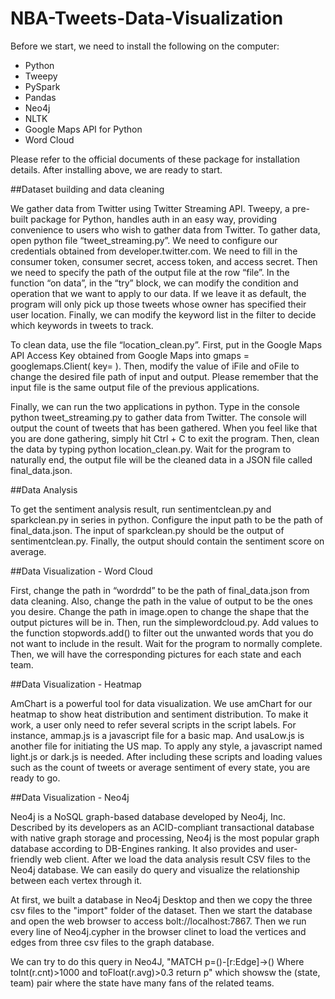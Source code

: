 # NBA-Tweets-Data-Visualization

Before we start, we need to install the following on the computer: 

- Python
- Tweepy 
- PySpark
- Pandas
- Neo4j
- NLTK
- Google Maps API for Python
- Word Cloud

Please refer to the official documents of these package for installation details. After installing above, we are ready to start. 

##Dataset building and data cleaning

We gather data from Twitter using Twitter Streaming API. Tweepy, a pre-built package for Python, handles auth in an easy way, providing convenience to users who wish to gather data from Twitter. To gather data, open python file “tweet_streaming.py”. We need to configure our credentials obtained from developer.twitter.com. We need to fill in the consumer token, consumer secret, access token, and access secret. Then we need to specify the path of the output file at the row “file”. In the function “on data”,  in the “try” block, we can modify the condition and operation that we want to apply to our data. If we leave it as default, the program will only pick up those tweets whose owner has specified their user location. Finally, we can modify the keyword list in the filter to decide which keywords in tweets to track. 

To clean data, use the file “location_clean.py”. First, put in the Google Maps API Access Key obtained from Google Maps into  gmaps = googlemaps.Client( key= ). Then, modify the value of iFile and oFile to change the desired file path of input and output. Please remember that the input file is the same output file of the previous applications. 

Finally, we can run the two applications in python. Type in the console python tweet_streaming.py to gather data from Twitter. The console will output the count of tweets that has been gathered. When you feel like that you are done gathering, simply hit Ctrl + C to exit the program. Then, clean the data by typing python location_clean.py. Wait for the program to naturally end, the output file will be the cleaned data in a JSON file called final_data.json. 

##Data Analysis

To get the sentiment analysis result, run sentimentclean.py and sparkclean.py in series in python. Configure the input path to be the path of final_data.json. The input of sparkclean.py should be the output of sentimentclean.py. Finally, the output should contain the sentiment score on average. 

##Data Visualization - Word Cloud

First, change the path in “wordrdd” to be the path of final_data.json from data cleaning. Also, change the path in the value of output to be the ones you desire. Change the path in image.open to change the shape that the output pictures will be in. Then, run the simplewordcloud.py. Add values to the function stopwords.add() to filter out the unwanted words that you do not want to include in the result. Wait for the program to normally complete. Then, we will have the corresponding pictures for each state and each team. 

##Data Visualization - Heatmap

AmChart is a powerful tool for data visualization. We use amChart for our heatmap to show heat distribution and sentiment distribution. To make it work, a user only need to refer several scripts in the script labels. For instance, ammap.js is a javascript file for a basic map. And usaLow.js is another file for initiating the US map. To apply any style, a javascript named light.js or dark.js is needed. After including these scripts and loading values such as the count of tweets or average sentiment of every state, you are ready to go.

##Data Visualization - Neo4j

Neo4j is a NoSQL graph-based database developed by Neo4j, Inc. Described by its developers as an ACID-compliant transactional database with native graph storage and processing, Neo4j is the most popular graph database according to DB-Engines ranking. It also provides and user-friendly web client. After we load the data analysis result CSV files to the Neo4j database. We can easily do query and visualize the relationship between each vertex through it. 

At first, we built a database in Neo4j Desktop and then we copy the three csv files to the "import" folder of the dataset. Then we start the database and open the web browser to access bolt://localhost:7867. Then we run every line of Neo4j.cypher in the browser clinet to load the vertices and edges from three csv files to the graph database.

We can try to do this query in Neo4J, "MATCH p=()-[r:Edge]->() Where toInt(r.cnt)>1000 and toFloat(r.avg)>0.3 return p" which showsw the (state, team) pair where the state have many fans of the related teams.  